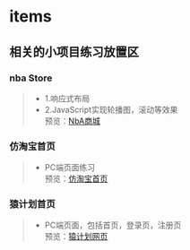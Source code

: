 # items

## 相关的小项目练习放置区
### nba Store  
> * 1.响应式布局  
> * 2.JavaScript实现轮播图，滚动等效果  
预览：[NbA商城](https://spock504.github.io/Item/NBA%E5%95%86%E5%9F%8E/index.html)
### 仿淘宝首页  
> * PC端页面练习  
预览：[仿淘宝首页](https://spock504.github.io/Item/仿淘宝首页/index.html)
### 猿计划首页
> * PC端页面，包括首页，登录页，注册页  
预览：[猿计划网页](https://spock504.github.io/Item/猿计划网页/index.html)
